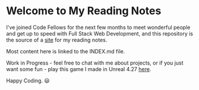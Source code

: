 # Welcome to My Reading Notes

I've joined Code Fellows for the next few months to meet wonderful people and get up to speed with Full Stack Web Development, and this repository is the source of a [site](https://stephen-montague.github.io/reading-notes/) for my reading notes.

Most content here is linked to the INDEX.md file.  

Work in Progress - feel free to chat with me about projects, or if you just want some fun - play this game I made in Unreal 4.27 [here](https://stephen-montague.itch.io/going-home).

Happy Coding.  :smiley:
